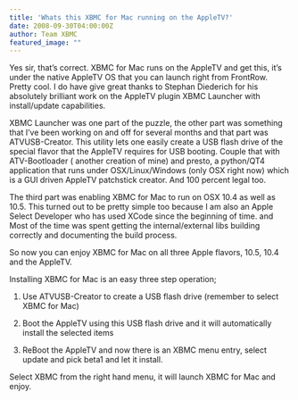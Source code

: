 ```yaml
---
title: 'Whats this XBMC for Mac running on the AppleTV?'
date: 2008-09-30T04:00:00Z
author: Team XBMC
featured_image: ""
---
```

Yes sir, that’s correct. XBMC for Mac runs on the AppleTV and get this, it’s under the native AppleTV OS that you can launch right from FrontRow. Pretty cool. I do have give great thanks to Stephan Diederich for his absolutely brilliant work on the AppleTV plugin XBMC Launcher with install/update capabilities.

 XBMC Launcher was one part of the puzzle, the other part was something that I’ve been working on and off for several months and that part was ATVUSB-Creator. This utility lets one easily create a USB flash drive of the special flavor that the AppleTV requires for USB booting. Couple that with ATV-Bootloader ( another creation of mine) and presto, a python/QT4 application that runs under OSX/Linux/Windows (only OSX right now) which is a GUI driven AppleTV patchstick creator. And 100 percent legal too.

 The third part was enabling XBMC for Mac to run on OSX 10.4 as well as 10.5. This turned out to be pretty simple too because I am also an Apple Select Developer who has used XCode since the beginning of time. and Most of the time was spent getting the internal/external libs building correctly and documenting the build process.

 So now you can enjoy XBMC for Mac on all three Apple flavors, 10.5, 10.4 and the AppleTV.

 Installing XBMC for Mac is an easy three step operation;

 1) Use ATVUSB-Creator to create a USB flash drive (remember to select XBMC for Mac)

 2) Boot the AppleTV using this USB flash drive and it will automatically install the selected items

 3) ReBoot the AppleTV and now there is an XBMC menu entry, select update and pick beta1 and let it install.

 Select XBMC from the right hand menu, it will launch XBMC for Mac and enjoy.

 
